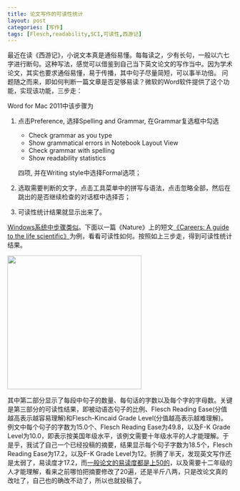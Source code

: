 ```yaml
---
title: 论文写作的可读性统计
layout: post
categories: [写作]
tags: [Flesch,readability,SCI,可读性,西游记]
---
```


最近在读《西游记》，小说文本真是通俗易懂。每每读之，少有长句，一般以六七字进行断句。这种写法，感觉可以借鉴到自己当下英文论文的写作当中。因为学术论文，其实也要求通俗易懂，易于传播，其中句子尽量简短，可以事半功倍。
问题随之而来，即如何判断一篇文章是否足够易读？微软的Word软件提供了这个功能，实现该功能，三步走：

Word for Mac 2011中该步骤为

1.	点击Preference, 选择Spelling and Grammar, 在Grammar复选框中勾选
    -	Check grammar as you type
    -	Show grammatical
    errors in Notebook Layout View
    -	Check grammar with spelling
    -	Show readability statistics
    
    四项, 	并在Writing style中选择Formal选项；
2.  选取需要判断的文字，点击工具菜单中的拼写与语法，点击忽略全部，然后在跳出的是否继续检查的对话框中选择否；
3.  可读性统计结果就显示出来了。

[Windows系统中步骤类似](http://office.microsoft.com/zh-cn/word-help/HP010148506.aspx)。下面以一篇《Nature》上的短文[《Careers:
A guide to the life
scientific》](http://www.nature.com/nature/journal/v496/n7445/full/496297a.html "Careers: A guide to the life scientific")为例，看看可读性如何。按照如上三步走，得到可读性统计结果。

<img src="http://sixf.org/files/images/readability-statistics.png" width="300" align="center" />

其中第二部分显示了每段中句子的数量、每句话的字数以及每个字的字母数。关键是第三部分的可读性结果，即被动语态句子的比例、Flesch
Reading Ease(分值越高表示越容易理解)和Flesch-Kincaid Grade
Level(分值越高表示越难理解)。例文中每个句子的字数为15.0个、Flesch
Reading Ease为49.8，以及F-K Grade
Level为10.0，即表示按美国年级水平，该例文需要十年级水平的人才能理解。于是乎，我试了自己一个已经投稿的摘要，结果显示每个句子字数为18.5个，Flesch
Reading Ease为17.2，以及F-K Grade
Level为12。折腾了半天，发现英文写作还是太弱了，易读度才17.2，而[一般论文的易读度都是上50的](http://blog.163.com/lyxyxzj@126/blog/static/49861071201062210461014)，以及需要十二年级的人才能理解，看来之前哪怕把摘要修改了20遍，还是半斤八两，只是改论文真的改吐了，自己也的确改不动了，所以也就投稿了。
